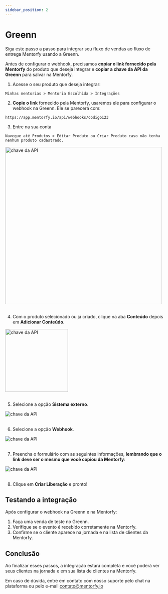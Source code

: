 ```yaml
---
sidebar_position: 2
---
```


# Greenn

Siga este passo a passo para integrar seu fluxo de vendas ao fluxo de entrega Mentorfy usando a Greenn.

Antes de configurar o webhook, precisamos **copiar o link fornecido pela Mentorfy** do produto que deseja integrar e **copiar a chave da API da Greenn** para salvar na Mentorfy.

1. Acesse o seu produto que deseja integrar:
```
Minhas mentorias > Mentoria Escolhida > Integrações
```

2. **Copie o link** fornecido pela Mentorfy, usaremos ele para configurar o webhook na Greenn. Ele se parecerá com:
```
https://app.mentorfy.io/api/webhooks/codigo123
```

3. Entre na sua conta
```
Navegue até Produtos > Editar Produto ou Criar Produto caso não tenha nenhum produto cadastrado.
```
<img src="/docs/img/greenn_produto.jpg" height="500" alt="chave da API"  /> 
<br/>
<br/>

4. Com o produto selecionado ou já criado, clique na aba **Conteúdo** depois em **Adicionar Conteúdo**.

<img src="/docs/img/greenn_produto_conteudo.jpg" height="200" alt="chave da API" /> 
<br/>
<br/>

5. Selecione a opção **Sistema externo**.

<img src="/docs/img/greenn_produto_conteudo_externo.jpg" alt="chave da API" /> 
<br/>
<br/>

6. Selecione a opção **Webhook**.

<img src="/docs/img/greenn_produto_conteudo_webhook.jpg" alt="chave da API" /> 
<br/>
<br/>

7. Preencha o formulário com as seguintes informações, **lembrando que o link deve ser o mesmo que você copiou da Mentorfy**:

<img src="/docs/img/greenn_produto_conteudo_form.jpg" alt="chave da API" /> 
<br/>
<br/>

8. Clique em **Criar Liberação** e pronto!

## Testando a integração

Após configurar o webhook na Greenn e na Mentorfy:

1. Faça uma venda de teste no Greenn.
2. Verifique se o evento é recebido corretamente na Mentorfy.
3. Confirme se o cliente aparece na jornada e na lista de clientes da Mentorfy.

## Conclusão

Ao finalizar esses passos, a integração estará completa e você poderá ver seus clientes na jornada e em sua lista de clientes na Mentorfy.

Em caso de dúvida, entre em contato com nosso suporte pelo chat na plataforma ou pelo e-mail contato@mentorfy.io